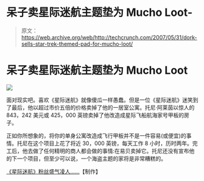 # 呆子卖星际迷航主题垫为 Mucho Loot-

> 原文：<https://web.archive.org/web/http://techcrunch.com/2007/05/31/dork-sells-star-trek-themed-pad-for-mucho-loot/>

# 呆子卖星际迷航主题垫为 Mucho Loot

![](img/e18d1d19672ba611d223dd59d022a5ea.png)

面对现实吧。喜欢《星际迷航》就像傻瓜一样愚蠢。但是一位《星际迷航》迷笑到了最后，他以超过市价五倍的价格卖掉了他的一居室公寓。托尼·阿莱茵以惊人的 843，242 美元或 425，000 英镑卖掉了他改造成星际飞船航海家号甲板的房子。

正如你所想象的，将你的单身公寓改造成飞行甲板并不是一件容易(或便宜)的事情。托尼在这个项目上花了将近 30，000 英镑，每天工作 8 小时，历时两年。完工后，他去做了任何精明的商人都会做的事情:在易贝卖掉它。托尼还没有宣布他的下一个项目，但至少可以说，一个海盗主题的家将是非常糟糕的。

[《星际迷航》粉丝盛气凌人……](https://web.archive.org/web/20210414025123/http://www.makezine.com/blog/archive/2007/05/star_trek_fan_soldly_goes.html?CMP=OTC-0D6B48984890)【制作】